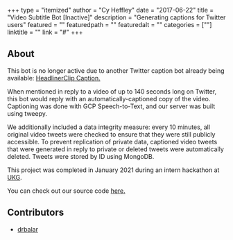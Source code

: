 +++
type = "itemized"
author = "Cy Heffley"
date = "2017-06-22"
title = "Video Subtitle Bot [Inactive]"
description = "Generating captions for Twitter users"
featured = ""
featuredpath = ""
featuredalt = ""
categories = [""]
linktitle = ""
link = "#"
+++

## About

This bot is no longer active due to another Twitter caption bot already being available: [HeadlinerClip Caption.](https://twitter.com/headlinerclip)

When mentioned in reply to a video of up to 140 seconds long on Twitter, this bot would reply with an automatically-captioned copy of the video. Captioning was done with GCP Speech-to-Text, and our server was built using tweepy.

We additionally included a data integrity measure: every 10 minutes, all original video tweets were checked to ensure that they were still publicly accessible. To prevent replication of private data, captioned video tweets that were generated in reply to private or deleted tweets were automatically deleted. Tweets were stored by ID using MongoDB.

This project was completed in January 2021 during an intern hackathon at [UKG](https://www.ukg.com/).

You can check out our source code [here.](https://github.com/cheffley6/twitter-subtitle-bot)

## Contributors
- [drbalar](https://github.com/drbalar)


